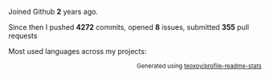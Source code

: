 Joined Github **2** years ago.

Since then I pushed **4272** commits, opened **8** issues, submitted **355** pull requests

Most used languages across my projects:


<p align="right"><sub>Generated using <a href="https://github.com/marketplace/actions/profile-readme-stats">teoxoy/profile-readme-stats</a></sub></p>
